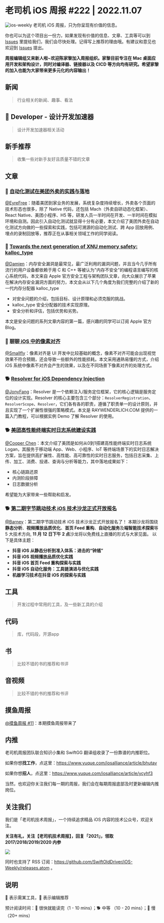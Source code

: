 # 老司机 iOS 周报 #222 | 2022.11.07

![ios-weekly](https://github.com/SwiftOldDriver/iOS-Weekly/blob/master/assets/ios-weekly.png?raw=true)
老司机 iOS 周报，只为你呈现有价值的信息。

你也可以为这个项目出一份力，如果发现有价值的信息、文章、工具等可以到 [Issues](https://github.com/SwiftOldDriver/iOS-Weekly/issues) 里提给我们，我们会尽快处理。记得写上推荐的理由哦。有建议和意见也欢迎到 [Issues](https://github.com/SwiftOldDriver/iOS-Weekly/issues) 提出。

**周报编辑组又来新人啦~欢迎陈家黎加入周报组织。家黎目前专注在 Mac 桌面应用开发和架构设计，同时对编译器、链接器以及 CICD 等方向均有研究。希望家黎的加入也能为大家带来更多元化的内容输出！**

## 新闻

> 行业相关的新闻、趣事、看法

##  Developer - 设计开发加速器

> 设计开发加速器相关活动

## 新手推荐

> 收集一些对新手友好且质量不错的文章

## 文章

### 🐢 [自动化测试在美团外卖的实践与落地](https://mp.weixin.qq.com/s/vLR1FqGi6TiICEcWzOnHfQ)

[@EyreFree](https://github.com/EyreFree)：随着美团到家业务的发展，系统复杂度持续增长，外卖各个页面的技术形态也很多，除了 Native 代码，还包括 Mach（外卖自研动态化框架）、React Native、美团小程序、H5 等，研发人员一半时间在开发、一半时间在模拟环境和自测。因此引入自动化测试就显得十分有必要，本文介绍了美团外卖在自动化测试方向做的一些探索和实践，包括可溯源的自动化测试、跨 App 回放用例、埋点的录制回放等，推荐正在从事相关领域工作的同学阅读。

### 🐢 [Towards the next generation of XNU memory safety: kalloc_type](https://security.apple.com/blog/towards-the-next-generation-of-xnu-memory-safety/)

[@Damien](https://github.com/ZengyiMa)：内存安全漏洞是最常见，最广泛利用的漏洞问题，并且当今几乎所有流行的用户设备都依赖于用 C 和 C++ 等被认为"内存不安全"的编程语言编写的核心系统代码，本文来自 Apple 官方安全工程与架构团队文章，向大众展示了苹果在解决内存安全漏洞方面的努力，本文会从以下几个角度为我们完整的介绍了新的一代内存分配器 kalloc_type 

* 对安全问题的介绍，包括目标、设计原理和必须克服的挑战。
* kalloc_type 安全分配器的技术实现原理。
* 安全分析和评估，包括优势和劣势。

本文是安全问题的系列文章内容的第一篇，感兴趣的同学可以订阅 Apple 官方 Blog。

### 🐎 [聊聊 iOS 中的像素对齐](https://juejin.cn/post/7124658703088910350)

[@Smallfly](https://github.com/iostalks)：像素对齐是 UI 开发中比较基础的概念，像素不对齐可能会出现视觉效果不符合预期，还会导致一些额外的性能损耗。本文采用通熟易懂的方式，介绍 iOS 系统中像素不对齐会产生的效果，以及在不同场景下像素对齐的处理方式。

### 🐕 [Resolver for iOS Dependency Injection](https://www.kodeco.com/22203552-resolver-for-ios-dependency-injection-getting-started)

[@JonyFang](https://github.com/JonyFang)：Resolver 是一个依赖注入/服务定位框架，它的核心逻辑是服务定位的设计实现。Resolver 的核心主要包含三个部分：`ResolverRegistration`、`ResolverScope`、`Resolver`，它们各有各的职责，遵循了职责单一的设计原则，并且实现了一个扩展性很强的策略模式。本文是 RAYWENDERLICH.COM 提供的一篇入门教程，可以根据实例 Demo 了解 Resolver 的使用。

### 🐕 [美团高性能终端实时日志系统建设实践](https://mp.weixin.qq.com/s/BAcB_LQ1Nr00Y7RxjRDK1g)

[@Cooper Chen](https://github.com/cjlcooper)：本文介绍了美团是如何从0到1搭建高性能终端实时日志系统 Logan，其服务于移动端 App、Web、小程序、IoT 等终端场景下的实时日志解决方案，旨在提供高扩展性、高性能、高可靠性的实时日志服务，包括日志采集、上传、加工、消费、投递、查询与分析等能力，其中落地成果如下：
- 核心链路还原
- 内测阶段排障
- 日志数据分析

希望能为大家带来一些帮助和启发。

### 🐕 [第二期字节跳动技术 iOS 技术沙龙正式开放报名](https://mp.weixin.qq.com/s/KTobjj9B8vuEYPIKggfeKA)

[@Barney](https://github.com/BarneyZhaoooo)：第二期字节跳动技术 iOS 技术沙龙正式开放报名了！
本期沙龙将围绕**静态分析**、**视频播放品质优化**、**首页 Feed 重构**、**自动化服务**及**端智能技术探索**等 5 大技术方向, **11 月 12 日下午 2 点**沙龙将以免费线上直播的形式与大家见面。
以下是具体主题：

- **抖音 iOS 从静态分析到准入体系：进击的“钟馗”**
- **抖音 iOS 视频播放品质优化实践**
- **抖音 iOS 首页 Feed 重构探索与实践**
- **抖音 iOS 自动化服务：工具链演进与优化实践**
- **机器学习技术在抖音 iOS 的探索与实践**

## 工具


> 开发过程中常用的工具，及一些新工具的介绍

## 代码

> 库，代码段，开源app

## 书

> 比较不错的书的推荐和书评

## 音视频

> 比较不错的书的推荐和书评

## 摸鱼周报

[@摸鱼周报 #11](https://mp.weixin.qq.com/s/hE9wYlLX8F1sKjIF5eIPVQ)：本期摸鱼周报带来了

## 内推

老司机周报团队联合知识小集和 SwiftGG 翻译组收录了一份靠谱的内推职位。

如果你想**找工作**，点这里：https://www.yuque.com/iosalliance/article/bhutav

如果你想**招人**，点这里：https://www.yuque.com/iosalliance/article/ycyhf3

当然，也欢迎你关注我们每一期的周报，我们会在每期周报底部及时更新编辑内推岗位。

## 关注我们

我们是「老司机技术周报」，一个持续追求精品 iOS 内容的技术公众号，欢迎关注。

**关注有礼，关注【老司机技术周报】，回复「2021」，领取 2017/2018/2019/2020 内参**

![](https://github.com/SwiftOldDriver/iOS-Weekly/blob/master/assets/qrcode_for_wechat.jpg?raw=true)

同时也支持了 RSS 订阅：https://github.com/SwiftOldDriver/iOS-Weekly/releases.atom 。

## 说明

🚧 表示需某工具，🌟 表示编辑推荐

预计阅读时间：🐎 很快就能读完（1 - 10 mins）；🐕 中等 （10 - 20 mins）；🐢 慢（20+ mins）
